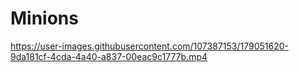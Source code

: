 # Minions


https://user-images.githubusercontent.com/107387153/179051620-9da181cf-4cda-4a40-a837-00eac9c1777b.mp4

